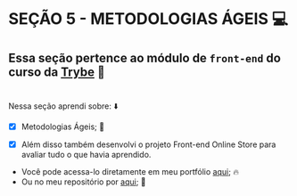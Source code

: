 # SEÇÃO 5 - METODOLOGIAS ÁGEIS :computer:

## Essa seção pertence ao módulo de `front-end` do curso da [Trybe](https://www.betrybe.com/) :green_heart:
#

Nessa seção aprendi sobre: :arrow_down:

- [x] Metodologias Ágeis; :rocket:

- [x] Além disso também desenvolvi o projeto Front-end Online Store para avaliar tudo o que havia aprendido.

- Você pode acessa-lo diretamente em meu portfólio [aqui](); :fire:
- Ou no meu repositório por [aqui](); :memo:
#

